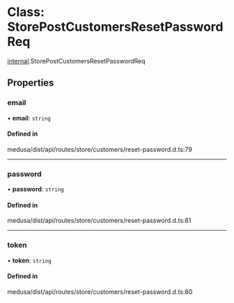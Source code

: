 # Class: StorePostCustomersResetPasswordReq

[internal](../modules/internal-37.md).StorePostCustomersResetPasswordReq

## Properties

### email

• **email**: `string`

#### Defined in

medusa/dist/api/routes/store/customers/reset-password.d.ts:79

___

### password

• **password**: `string`

#### Defined in

medusa/dist/api/routes/store/customers/reset-password.d.ts:81

___

### token

• **token**: `string`

#### Defined in

medusa/dist/api/routes/store/customers/reset-password.d.ts:80
